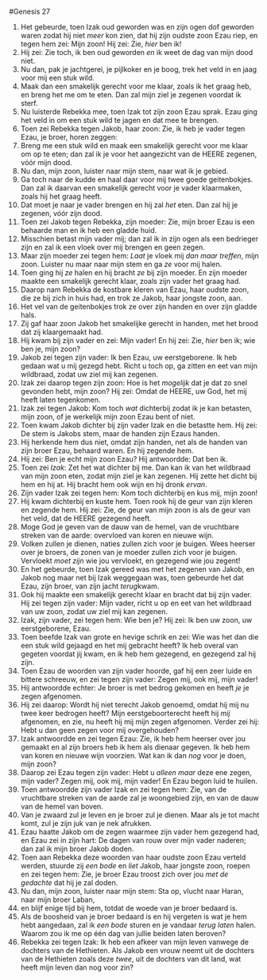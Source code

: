 #Genesis 27
1. Het gebeurde, toen Izak oud geworden was en zijn ogen dof geworden waren zodat hij niet *meer* kon zien, dat hij zijn oudste zoon Ezau riep, en tegen hem zei: Mijn zoon! Hij zei: Zie, *hier* ben ik!
2. Hij zei: Zie toch, ik ben oud geworden *en* ik weet de dag van mijn dood niet.
3. Nu dan, pak je jachtgerei, je pijlkoker en je boog, trek het veld in en jaag voor mij een stuk wild.
4. Maak dan een smakelijk gerecht voor me klaar, zoals ik het graag heb, en breng het me om te eten. Dan zal mijn ziel je zegenen voordat ik sterf.
5. Nu luisterde Rebekka mee, toen Izak tot zijn zoon Ezau sprak. Ezau ging het veld in om een stuk wild te jagen en dat mee te brengen.
6. Toen zei Rebekka tegen Jakob, haar zoon: Zie, ik heb je vader tegen Ezau, je broer, horen zeggen:
7. Breng me een stuk wild en maak een smakelijk gerecht voor me klaar om op te eten; dan zal ik je voor het aangezicht van de HEERE zegenen, vóór mijn dood.
8. Nu dan, mijn zoon, luister naar mijn stem, naar wat ik je gebied.
9. Ga toch naar de kudde en haal daar voor mij twee goede geitenbokjes. Dan zal ik daarvan een smakelijk gerecht voor je vader klaarmaken, zoals hij het graag heeft.
10. Dat moet je naar je vader brengen en hij zal *het* eten. Dan zal hij je zegenen, vóór zijn dood.
11. Toen zei Jakob tegen Rebekka, zijn moeder: Zie, mijn broer Ezau is een behaarde man en ik heb een gladde huid.
12. Misschien betast mijn vader mij; dan zal ik in zijn ogen als een bedrieger zijn en zal ik een vloek over mij brengen en geen zegen.
13. Maar zijn moeder zei tegen hem: *Laat* je vloek mij *dan maar treffen*, mijn zoon. Luister nu maar naar mijn stem en ga *ze* voor mij halen.
14. Toen ging hij *ze* halen en hij bracht *ze* bij zijn moeder. En zijn moeder maakte een smakelijk gerecht klaar, zoals zijn vader het graag had.
15. Daarop nam Rebekka de kostbare kleren van Ezau, haar oudste zoon, die ze bij zich in huis had, en trok ze Jakob, haar jongste zoon, aan.
16. Het vel van de geitenbokjes trok ze over zijn handen en over zijn gladde hals.
17. Zij gaf haar zoon Jakob het smakelijke gerecht in handen, met het brood dat zij klaargemaakt had.
18. Hij kwam bij zijn vader en zei: Mijn vader! En hij zei: Zie, *hier* ben ik; wie ben je, mijn zoon?
19. Jakob zei tegen zijn vader: Ik ben Ezau, uw eerstgeborene. Ik heb gedaan wat u mij gezegd hebt. Richt u toch op, ga zitten en eet van mijn wildbraad, zodat uw ziel mij kan zegenen.
20. Izak zei daarop tegen zijn zoon: Hoe is het *mogelijk* dat je dat zo snel gevonden hebt, mijn zoon? Hij zei: Omdat de HEERE, uw God, het mij heeft laten tegenkomen.
21. Izak zei tegen Jakob: Kom toch *wat* dichterbij zodat ik je kan betasten, mijn zoon, of je werkelijk mijn zoon Ezau bent of niet.
22. Toen kwam Jakob dichter bij zijn vader Izak en die betastte hem. Hij zei: De stem is Jakobs stem, maar de handen zijn Ezaus handen.
23. Hij herkende hem dus niet, omdat zijn handen, net als de handen van zijn broer Ezau, behaard waren. En hij zegende hem.
24. Hij zei: Ben je echt mijn zoon Ezau? Hij antwoordde: Dat ben ik.
25. Toen zei *Izak*: Zet het wat dichter bij me. Dan kan ik van het wildbraad van mijn zoon eten, zodat mijn ziel je kan zegenen. Hij zette het dicht bij hem en hij at. Hij bracht hem ook wijn en hij dronk *ervan*.
26. Zijn vader Izak zei tegen hem: Kom toch dichterbij en kus mij, mijn zoon!
27. Hij kwam dichterbij en kuste hem. Toen rook hij de geur van zijn kleren en zegende hem. Hij zei: Zie, de geur van mijn zoon is als de geur van het veld, dat de HEERE gezegend heeft. 
28. Moge God je geven van de dauw van de hemel, van de vruchtbare streken van de aarde: overvloed van koren en nieuwe wijn. 
29. Volken zullen je dienen, naties zullen zich voor je buigen. Wees heerser over je broers, de zonen van je moeder zullen zich voor je buigen. Vervloekt *moet zijn* wie jou vervloekt, en gezegend wie jou zegent!
30. En het gebeurde, toen Izak gereed was met het zegenen van Jakob, en Jakob nog maar net bij Izak weggegaan was, toen gebeurde het dat Ezau, zijn broer, van zijn jacht *terug*kwam.
31. Ook hij maakte een smakelijk gerecht klaar en bracht dat bij zijn vader. Hij zei tegen zijn vader: Mijn vader, richt u op en eet van het wildbraad van uw zoon, zodat uw ziel mij kan zegenen.
32. Izak, zijn vader, zei tegen hem: Wie ben je? Hij zei: Ik ben uw zoon, uw eerstgeborene, Ezau.
33. Toen beefde Izak van grote en hevige schrik en zei: Wie was het dan die een stuk wild gejaagd en het mij gebracht heeft? Ik heb overal van gegeten voordat jij kwam, en ik heb hem gezegend, en gezegend zal hij zijn.
34. Toen Ezau de woorden van zijn vader hoorde, gaf hij een zeer luide en bittere schreeuw, en zei tegen zijn vader: Zegen mij, ook mij, mijn vader!
35. Hij antwoordde echter: Je broer is met bedrog gekomen en heeft *je* je zegen afgenomen.
36. Hij zei daarop: Wordt hij niet terecht Jakob genoemd, omdat hij mij nu twee keer bedrogen heeft? Mijn eerstgeboorterecht heeft hij *mij* afgenomen, en zie, nu heeft hij mij mijn zegen afgenomen. Verder zei hij: Hebt u dan geen zegen voor mij overgehouden?
37. Izak antwoordde en zei tegen Ezau: Zie, ik heb hem heerser over jou gemaakt en al zijn broers heb ik hem als dienaar gegeven. Ik heb hem van koren en nieuwe wijn voorzien. Wat kan ik dan *nog* voor je doen, mijn zoon?
38. Daarop zei Ezau tegen zijn vader: Hebt u *alleen maar* deze ene zegen, mijn vader? Zegen mij, ook mij, mijn vader! En Ezau begon luid te huilen.
39. Toen antwoordde zijn vader Izak en zei tegen hem: Zie, van de vruchtbare streken van de aarde zal je woongebied zijn, en van de dauw van de hemel van boven. 
40. Van je zwaard zul je leven en je broer zul je dienen. Maar als je tot macht komt, zul je zijn juk van je nek afrukken.
41. Ezau haatte Jakob om de zegen waarmee zijn vader hem gezegend had, en Ezau zei in zijn hart: De dagen van rouw over mijn vader naderen; dan zal ik mijn broer Jakob doden.
42. Toen aan Rebekka deze woorden van haar oudste zoon Ezau verteld werden, stuurde zij *een bode* en *liet* Jakob, haar jongste zoon, roepen en zei tegen hem: Zie, je broer Ezau troost zich over jou *met de gedachte* dat hij je zal doden.
43. Nu dan, mijn zoon, luister naar mijn stem: Sta op, vlucht naar Haran, naar mijn broer Laban,
44. en blijf enige tijd bij hem, totdat de woede van je broer bedaard is.
45. Als de boosheid van je broer bedaard is en hij vergeten is wat je hem hebt aangedaan, zal ik *een bode* sturen en je vandaar *terug laten* halen. Waarom zou ik me op één dag van jullie beiden laten beroven?
46. Rebekka zei tegen Izak: Ik heb een afkeer van mijn leven vanwege de dochters van de Hethieten. Als Jakob een vrouw neemt uit de dochters van de Hethieten zoals deze *twee*, uit de dochters van dit land, wat heeft mijn leven dan nog voor zin?
